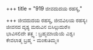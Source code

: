 +++
title = "919 ಜೀವದುದಯ ರಹಸ್ಯ,"

+++
ಜೀವದುದಯ ರಹಸ್ಯ, ಜೀವವಿಲಯ ರಹಸ್ಯ।  
ಜೀವನದ ದೃಶ್ಯ ಮರುವಿನ ಬಿಸಿಲ್ಗುದುರೆ॥  
ಭಾವಿಸಲಿದೇ ತತ್ತ್ವ : ಬ್ರಹ್ಮಮಾಯೆಯೆ ವಿಶ್ವ।  
ಕೇವಲಾತ್ಮ ಬ್ರಹ್ಮ - ಮಂಕುತಿಮ್ಮ॥  
